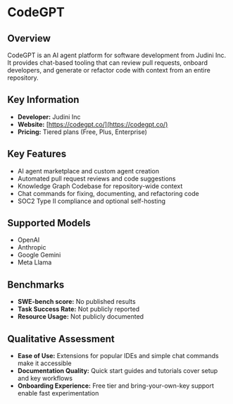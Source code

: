# CodeGPT

## Overview

CodeGPT is an AI agent platform for software development from Judini Inc. It provides chat-based tooling that can review pull requests, onboard developers, and generate or refactor code with context from an entire repository.

## Key Information

- **Developer:** Judini Inc
- **Website:** [https://codegpt.co/](https://codegpt.co/)
- **Pricing:** Tiered plans (Free, Plus, Enterprise)

## Key Features

- AI agent marketplace and custom agent creation
- Automated pull request reviews and code suggestions
- Knowledge Graph Codebase for repository-wide context
- Chat commands for fixing, documenting, and refactoring code
- SOC2 Type II compliance and optional self-hosting

## Supported Models

- OpenAI
- Anthropic
- Google Gemini
- Meta Llama

## Benchmarks

- **SWE-bench score:** No published results
- **Task Success Rate:** Not publicly reported
- **Resource Usage:** Not publicly documented

## Qualitative Assessment

- **Ease of Use:** Extensions for popular IDEs and simple chat commands make it accessible
- **Documentation Quality:** Quick start guides and tutorials cover setup and key workflows
- **Onboarding Experience:** Free tier and bring-your-own-key support enable fast experimentation
